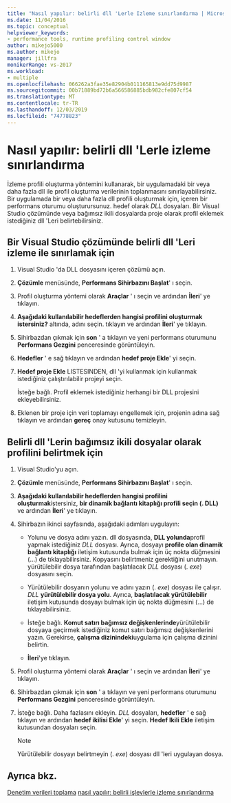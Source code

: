 ```yaml
---
title: "Nasıl yapılır: belirli dll 'Lerle Izleme sınırlandırma | Microsoft Docs"
ms.date: 11/04/2016
ms.topic: conceptual
helpviewer_keywords:
- performance tools, runtime profiling control window
author: mikejo5000
ms.author: mikejo
manager: jillfra
monikerRange: vs-2017
ms.workload:
- multiple
ms.openlocfilehash: 066262a3fae35e82904b011165813e9dd75d9987
ms.sourcegitcommit: 00b71889bd72b6a566586885bdb982cfe807cf54
ms.translationtype: MT
ms.contentlocale: tr-TR
ms.lasthandoff: 12/03/2019
ms.locfileid: "74778823"
---
```

# <a name="how-to-limit-instrumentation-to-specific-dlls"></a>Nasıl yapılır: belirli dll 'Lerle izleme sınırlandırma

İzleme profili oluşturma yöntemini kullanarak, bir uygulamadaki bir veya daha fazla dll ile profil oluşturma verilerinin toplanmasını sınırlayabilirsiniz. Bir uygulamada bir veya daha fazla dll profili oluşturmak için, içeren bir performans oturumu oluşturursunuz. hedef olarak *DLL* dosyaları. Bir Visual Studio çözümünde veya bağımsız ikili dosyalarda proje olarak profil eklemek istediğiniz dll 'Leri belirtebilirsiniz.

## <a name="to-limit-instrumentation-to-specific-dlls-in-a-visual-studio-solution"></a>Bir Visual Studio çözümünde belirli dll 'Leri izleme ile sınırlamak için

1. Visual Studio 'da DLL dosyasını içeren çözümü açın.

2. **Çözümle** menüsünde, **Performans Sihirbazını Başlat**' ı seçin.

3. Profil oluşturma yöntemi olarak **Araçlar** ' ı seçin ve ardından **İleri**' ye tıklayın.

4. **Aşağıdaki kullanılabilir hedeflerden hangisi profilini oluşturmak istersiniz?** altında, adını seçin. tıklayın ve ardından **İleri**' ye tıklayın.

5. Sihirbazdan çıkmak için **son** ' a tıklayın ve yeni performans oturumunu **Performans Gezgini** penceresinde görüntüleyin.

6. **Hedefler** ' e sağ tıklayın ve ardından **hedef proje Ekle**' yi seçin.

7. **Hedef proje Ekle** LISTESINDEN, dll 'yi kullanmak için kullanmak istediğiniz çalıştırılabilir projeyi seçin.

     İsteğe bağlı. Profil eklemek istediğiniz herhangi bir DLL projesini ekleyebilirsiniz.

8. Eklenen bir proje için veri toplamayı engellemek için, projenin adına sağ tıklayın ve ardından **gereç** onay kutusunu temizleyin.

## <a name="to-specify-specific-dlls-to-profile-as-independent-binaries"></a>Belirli dll 'Lerin bağımsız ikili dosyalar olarak profilini belirtmek için

1. Visual Studio'yu açın.

2. **Çözümle** menüsünde, **Performans Sihirbazını Başlat**' ı seçin.

3. **Aşağıdaki kullanılabilir hedeflerden hangisi profilini oluşturmak**istersiniz, **bir dinamik bağlantı kitaplığı profili seçin (. DLL)** ve ardından **İleri**' ye tıklayın.

4. Sihirbazın ikinci sayfasında, aşağıdaki adımları uygulayın:

    - Yolunu ve dosya adını yazın. dll dosyasında, **DLL yolunda**profil yapmak istediğiniz *DLL* dosyası. Ayrıca, dosyayı **profile olan dinamik bağlantı kitaplığı** iletişim kutusunda bulmak için üç nokta düğmesini (...) de tıklayabilirsiniz. Kopyasını belirtmeniz gerektiğini unutmayın. yürütülebilir dosya tarafından başlatılacak *DLL* dosyası (. *exe*) dosyasını seçin.

    - Yürütülebilir dosyanın yolunu ve adını yazın (. *exe*) dosyası ile çalışır. *DLL* **yürütülebilir dosya yolu**. Ayrıca, **başlatılacak yürütülebilir** iletişim kutusunda dosyayı bulmak için üç nokta düğmesini (...) de tıklayabilirsiniz.

    - İsteğe bağlı. **Komut satırı bağımsız değişkenlerinde**yürütülebilir dosyaya geçirmek istediğiniz komut satırı bağımsız değişkenlerini yazın. Gerekirse, **çalışma dizinindeki**uygulama için çalışma dizinini belirtin.

    - **İleri**'ye tıklayın.

5. Profil oluşturma yöntemi olarak **Araçlar** ' ı seçin ve ardından **İleri**' ye tıklayın.

6. Sihirbazdan çıkmak için **son** ' a tıklayın ve yeni performans oturumunu **Performans Gezgini** penceresinde görüntüleyin.

7. İsteğe bağlı. Daha fazlasını ekleyin. *DLL* dosyaları, **hedefler** ' e sağ tıklayın ve ardından **hedef ikilisi Ekle**' yi seçin. **Hedef Ikili Ekle** iletişim kutusundan dosyaları seçin.

    > [!NOTE]
    > Yürütülebilir dosyayı belirtmeyin (. *exe*) dosyası dll 'leri uygulayan dosya.

## <a name="see-also"></a>Ayrıca bkz.

[Denetim verileri toplama](../profiling/controlling-data-collection.md)
[nasıl yapılır: belirli işlevlerle izleme sınırlandırma](../profiling/how-to-limit-instrumentation-to-specific-functions.md)
